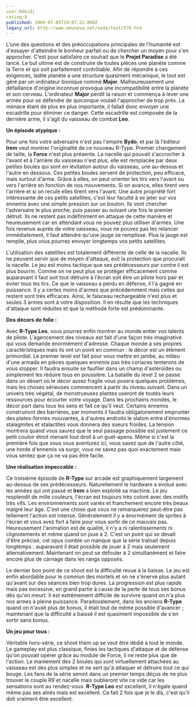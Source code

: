 ```yaml
---
user:Kékidi
rating:4
published: 2004-07-05T19:07:22.000Z
legacy_url: http://www.emunova.net/veda/test/576.htm
---
```

L'une des questions et des préoccupations principales de l'humanité est d'essayer d'atteindre le bonheur parfait ou de chercher un moyen pour s'en approcher. C'est pour satisfaire ce souhait que le **Projet Paradise** a été lancé. Le but ultime est de construire de toutes pièces une planète comme la Terre et qui soit parfaitement contrôlable. Afin de répondre à ces exigences, ladite planète a une structure quasiment mécanique, le tout est géré par un ordinateur bionique nommé **Major**. Malheureusement une défaillance d'origine inconnue provoqua une incompatibilité entre la planète et son cerveau. L'ordinateur **Major** perdit la raison et commença à lever une armée pour se défendre de quiconque voulait l'approcher de trop près. La menace étant de plus en plus importante, il fallait donc envoyer une escadrille pour éliminer ce danger. Cette escadrille est composée de la dernière arme, il s'agit du vaisseau de combat **Leo**.  

  

**Un épisode atypique :**  

  

Pour une fois votre adversaire n'est pas l'empire **Bydo**, et par là l'éditeur **Irem** veut montrer l'originalité de ce nouveau R-Type. Premier changement de taille, la **Force** n'est plus présente. La nacelle qui pouvait s'accrocher à l'avant et à l'arrière du vaisseau n'est plus, elle est remplacée par deux petites boules qui sont en lévitation autour du vaisseau, une au-dessus et l'autre en dessous. Ces petites boules servent de protection, peu efficace, mais surtout d'arme. Grâce à elles, on peut orienter les tirs vers l'avant ou vers l'arrière en fonction de nos mouvements. Si on avance, elles tirent vers l'arrière et si on recule elles tirent vers l'avant. Une autre propriété fort intéressante de ces petits satellites, c'est leur faculté à se jeter sur vos ennemis avec une simple pression sur un bouton. Ils vont chercher l'adversaire le plus proche, puis passer au suivant une fois le premier détruit. Ils ne restent pas indéfiniment en attaque de cette manière et heureusement car en attendant vous ne pouvez plus utiliser d'armes. Une fois revenus auprès de votre vaisseau, vous ne pouvez pas les relancer immédiatement, il faut attendre qu'une jauge se remplisse. Plus la jauge est remplie, plus vous pourrez envoyer longtemps vos petits satellites.  

  

L'utilisation des satellites est totalement différente de celle de la nacelle. Ils ne peuvent servir que de moyen d'attaque, exit la protection que procurait la nacelle. Le jeu est moins tactique que ses prédécesseurs par contre il est plus bourrin. Comme on ne peut plus se protéger efficacement comme auparavant il faut soit tout détruire à l'écran soit être un pilote hors pair et éviter tous les tirs. Ce que le vaisseau a perdu en défense, il l'a gagné en puissance. Il y a certes moins d'armes que précédemment mais celles qui restent sont très efficaces. Ainsi, le faisceau rechargeable n'est plus et seules 3 armes sont à votre disposition. Il en résulte que les techniques d'attaque sont réduites et que la méthode forte est prédominante.  

  

**Des décors de folie :**  

  

Avec **R-Type Leo**, vous pourrez enfin montrer au monde entier vos talents de pilote. L'agencement des niveaux est fait d'une façon très imaginative qui vous demande énormément d'adresse. Chaque monde a ses propres caractéristiques mais ils ont un point en commun : le décor est un élément primordial. Le premier level est fait pour vous mettre en jambe, au milieu d'une armada en pièces quelques ennemis pas très coriaces tenterons de vous stopper. Il faudra ensuite se faufiler dans un champ d'astéroïdes ou simplement les réduire tous en poussière. La bataille du level 2 se passe dans un désert où le décor assez fragile vous posera quelques problèmes, mais les choses sérieuses commencent à partir du niveau suivant. Dans un univers très végétal, de monstrueuses plantes useront de toutes leurs ressources pour écourter votre voyage. Dans les prochains mondes, le décor part dans tous les sens et fait ce qu'il veut. Certains ennemis construiront des barrières, par moments il faudra obligatoirement emprunter des plates-formes mouvantes, à d'autres endroits le slalom entre d'énormes stalagmites et stalactites vous donnera des sueurs froides. La tension montrera quand vous saurez que le seul passage possible est justement ce petit couloir étroit menant tout droit à un guet-apens. Même si c'est la première fois que vous vous aventurez ici, vous savez que de l'autre côté, une horde d'ennemis va surgir, vous ne savez pas quoi exactement mais vous sentez que ça ne va pas être facile.  

  

**Une réalisation impeccable :**  

  

Ce troisième épisode de **R-Type** sur arcade est graphiquement largement au-dessus de ses prédécesseurs. Naturellement le hardware a évolué avec les années qui ont passé et **Irem** a bien exploité sa machine. Le jeu resplendit de mille couleurs, l'écran est toujours très coloré avec des motifs très vifs. Les environnements sont variés et franchement encore très beaux malgré leur âge. C'est une chose que vous ne remarquerez peut-être pas tellement l'action est intense. Généralement il y a énormément de sprites à l'écran et vous avez fort à faire pour vous sortir de ce mauvais pas. Heureusement l'animation est de qualité, il n'y a ni ralentissements ni clignotements et même quand on joue à 2\. C'est un point qui se devait d'être précisé, cet opus comble un manque que la série traînait depuis longtemps : auparavant il était possible de jouer à 2 mais seulement alternativement. Maintenant on peut se défouler à 2 simultanément et faire encore plus de carnage dans les rangs opposés.  

  

Le dernier bon point de ce shoot est la difficulté revue à la baisse. Le jeu est enfin abordable pour le commun des mortels et on ne s'énerve plus autant qu'avant sur des séances bien trop dures. La progression est plus rapide mais pas excessive, en grand partie à cause de la perte de tous ses bonus dès qu'on meurt. Il est extrêmement difficile de survivre quand on n'a plus nos armes à pleine puissance. Paradoxalement, dans les anciens **R-Type** quand on n'avait plus de bonus, il était tout de même possible d'avancer ; maintenant que la difficulté a baissé il est quasiment impossible de s'en sortir sans bonus.  

  

**Un jeu pour tous :**  

  

Véritable hors-série, ce shoot them up se veut être dédié à tout le monde. Le gameplay est plus classique, finies les tactiques d'attaque et de défense qu'on pouvait opérer grâce au module de Force, il ne reste plus que de l'action. Le maniement des 2 boules qui sont virtuellement attachées au vaisseau est des plus simples et ne sert qu'à attaquer et détruire tout ce qui bouge. Les fans de la série seront dans un premier temps déçus de ne plus trouver le couple R9 et nacelle mais oublieront vite ce vide car les sensations sont au rendez-vous. **R-Type Leo** est excellent, il n'égale quand même pas ses aînés mais est excellent. Ca fait 2 fois que je le dis, c'est qu'il doit vraiment être excellent.